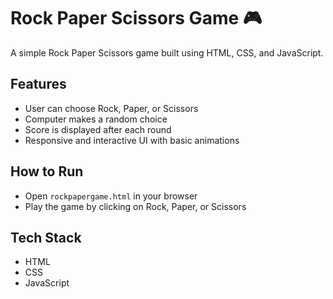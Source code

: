 # Rock Paper Scissors Game 🎮

A simple Rock Paper Scissors game built using HTML, CSS, and JavaScript.

##  Features
- User can choose Rock, Paper, or Scissors
- Computer makes a random choice
- Score is displayed after each round
- Responsive and interactive UI with basic animations

##  How to Run
- Open `rockpapergame.html` in your browser
- Play the game by clicking on Rock, Paper, or Scissors

## Tech Stack
- HTML
- CSS
- JavaScript
  
